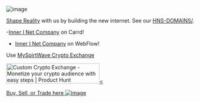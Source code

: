 ![image](https://user-images.githubusercontent.com/37987346/101912317-96206680-3b8f-11eb-910e-d9d7e5015035.png)

[Shape Reality](http://innerinetcompany.shapereality/) with us by building the new internet. See our [HNS-DOMAINS/](http://home.hns-domains/). 

-[Inner I Net Company](https://innerinetcompany.carrd.co/) on Carrd!
- [Inner I Net Company](https://innerinetcompany.webflow.io/) on WebFlow!

Use [MySpirtWave Crypto Exchange](https://exchange.myspiritwave.xyz/)

<a href="https://www.producthunt.com/posts/custom-crypto-exchange?utm_source=badge-featured&utm_medium=badge&utm_souce=badge-custom-crypto-exchange" target="_blank"><img src="https://api.producthunt.com/widgets/embed-image/v1/featured.svg?post_id=133691&theme=light" alt="Custom Crypto Exchange - Monetize your crypto audience with easy steps | Product Hunt" style="width: 250px; height: 54px;" width="250" height="54" /><



[Buy, Sell, or Trade here ![image](https://user-images.githubusercontent.com/37987346/97064635-5a94f300-1575-11eb-93ae-fc71560b1571.png)](https://paxful.com/roots/buy-bitcoin/index?kiosk=WDZdGMqXk7M)
